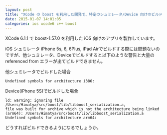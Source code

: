 ```yaml
---
layout: post
title: "XCode の boost を利用した開発で、特定のシュミレータ/Device 向けのビルドが失敗する"
date: 2015-01-07 14:01:05
categories: ios xcode6 c++ boost
---
```

<p>XCode 6.1.1 で boost-1.57.0 を利用した iOS 向けのアプリを製作しています。</p>

<p>iOS シュミレータ iPhone 5s, 6, 6Plus, iPad Airでビルドする際には問題ないのですが、他シュミレータ、Deviceでビルドすると以下のような警告と大量の referenced from エラーが出てビルドできません。</p>

<p>他シュミレータでビルドした場合</p>

<pre class="lang-none prettyprint-override"><code>Undefined symbols for architecture i386:
</code></pre>

<p>Device(iPhone 5S)でビルドした場合</p>

<pre class="lang-none prettyprint-override"><code>ld: warning: ignoring file /Users/Himatya/src/boost/lib/libboost_serialization.a, 
file was built for archive which is not the architecture being linked (arm64): /Users/Himatya/src/boost/lib/libboost_serialization.a
Undefined symbols for architecture arm64:
</code></pre>

<p>どうすればビルドできるようになるでしょうか。</p>
